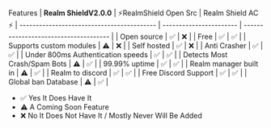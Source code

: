 Features
| **Realm ShieldV2.0.0**                     | ⚡RealmShield Open Src  |  Realm Shield AC ⚡ 
| ------------------------------------------ | ----------------------- | ------------------------------------- |
| Open source                                | ✅                      | ❌                                   |
| Free                                       | ✅                      | ✅                                   |
| Supports custom modules                    | ⚠️                      | ❌                                   |
| Self hosted                                | ✅                      | ❌                                   |
| Anti Crasher                               | ✅                      | ✅                                   |
| Under 800ms Authentication speeds          | ✅                      | ✅                                   |
| Detects Most Crash/Spam Bots               | ⚠️                      | ✅                                   |
| 99.99% uptime                              | ✅                      | ✅                                   |
| Realm manager built in                     | ⚠️                      | ✅                                   |
| Realm to discord                           | ✅                      | ✅                                   |
| Free Discord Support                       | ✅                      | ✅                                   |
| Global ban Database                        | ⚠️                      | ✅                                   |

- ✅ Yes It Does Have It
- ⚠️ A Coming Soon Feature
- ❌ No It Does Not Have It / Mostly Never Will Be Added

